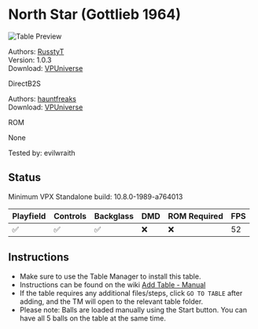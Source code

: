 # North Star (Gottlieb 1964)

![Table Preview](../../images/vpx-northstar.png)

Authors: [RusstyT](https://vpuniverse.com/profile/32300-russtyt/)  
Version: 1.0.3  
Download: [VPUniverse](https://vpuniverse.com/files/file/21526-northstargottlieb1964-avago-nfozzy-vr-scorbit-v103/)

DirectB2S

Authors: [hauntfreaks](https://vpuniverse.com/profile/5216-hauntfreaks/)  
Download: [VPUniverse](https://vpuniverse.com/files/file/17280-north-star-gottlieb-1964-b2s/)

ROM

None

Tested by: evilwraith

## Status 

Minimum VPX Standalone build: 10.8.0-1989-a764013

| Playfield | Controls | Backglass | DMD | ROM Required | FPS | 
|-----------|----------|-----------|-----|--------------|-----|
| :white_check_mark: | :white_check_mark: | :white_check_mark: | :x: | :x: | 52 |

## Instructions

- Make sure to use the Table Manager to install this table.
- Instructions can be found on the wiki [Add Table - Manual](https://github.com/LegendsUnchained/vpx-standalone-alp4k/wiki/%5B04%5D-%F0%9F%A7%A1-TM-%E2%80%90-Other-Features#add-table---manual)
- If the table requires any additional files/steps, click `GO TO TABLE` after adding, and the TM will open to the relevant table folder.
- Please note: Balls are loaded manually using the Start button. You can have all 5 balls on the table at the same time.

